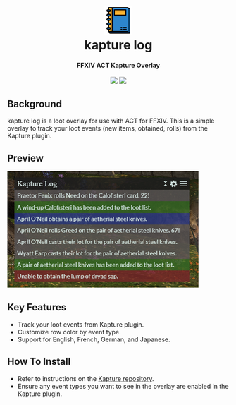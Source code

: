 <h1 align="center">
  <br><a href="https://github.com/kalilistic/kapture-log-overlay"><img src="img/bannerIcon.png"></a>
  <br>kapture log<br>
</h1>
<h4 align="center">FFXIV ACT Kapture Overlay</h4>

<p align="center">
  <a href="https://kalilistic.github.io/kapture-log-overlay"><img src="https://img.shields.io/website?down_color=red&down_message=offline&label=overlay&up_color=brightgreen&up_message=online&url=https%3A%2F%2Fkalilistic.github.io%2Fkapture-log-overlay"></a>
  <a href="https://github.com/kalilistic/kapture-log-overlay/blob/master/LICENSE"><img src="https://img.shields.io/github/license/kalilistic/kapture-log-overlay?color=lightgrey"></a>
</p>

## Background

kapture log is a loot overlay for use with ACT for FFXIV. This is a simple overlay to track your loot events (new items, obtained, rolls) from the Kapture plugin.

## Preview

![image](img/demo.png)

## Key Features

* Track your loot events from Kapture plugin.
* Customize row color by event type.
* Support for English, French, German, and Japanese.

## How To Install

* Refer to instructions on the <a href="https://github.com/kalilistic/kapture">Kapture repository</a>.
* Ensure any event types you want to see in the overlay are enabled in the Kapture plugin.
  
  
